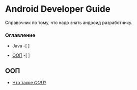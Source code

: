 # Android Developer Guide

Справочник по тому, что надо знать андроид разработчику. 

### Оглавление
- Java -[ ] 
+ [ООП](#ООП) -[ ] 


## ООП
+ [Что такое _ООП_?](oop.md#Что-такое-ООП)

